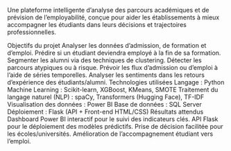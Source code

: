 Une plateforme intelligente d’analyse des parcours académiques et de prévision de l’employabilité, conçue pour aider les établissements à mieux accompagner les étudiants dans leurs décisions et trajectoires professionnelles.

Objectifs du projet
Analyser les données d’admission, de formation et d’emploi.
Prédire si un étudiant deviendra employé à la fin de sa formation.
Segmenter les alumni via des techniques de clustering.
Détecter les parcours atypiques ou à risque.
Prévoir les flux d’admission ou d’emploi à l’aide de séries temporelles.
Analyser les sentiments dans les retours d’expérience des étudiants/alumni.
Technologies utilisées
Langage : Python
Machine Learning : Scikit-learn, XGBoost, KMeans, SMOTE
Traitement du langage naturel (NLP) : spaCy, Transformers (Hugging Face), TF-IDF
Visualisation des données : Power BI
Base de données : SQL Server
Déploiement : Flask (API + Front-end HTML/CSS)
Résultats attendus
Dashboard Power BI interactif pour le suivi des indicateurs clés.
API Flask pour le déploiement des modèles prédictifs.
Prise de décision facilitée pour les écoles/universités.
Amélioration de l’accompagnement étudiant vers l’emploi.

